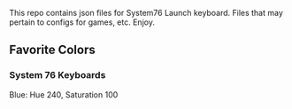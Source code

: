 This repo contains json files for System76 Launch keyboard. Files that may pertain to configs for games, etc. Enjoy.

## Favorite Colors

### System 76 Keyboards

Blue: Hue 240, Saturation 100
